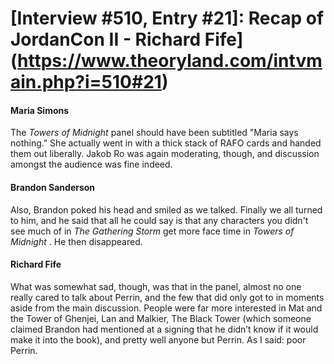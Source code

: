 # [Interview #510, Entry #21]: Recap of JordanCon II - Richard Fife](https://www.theoryland.com/intvmain.php?i=510#21)

#### Maria Simons

The
*Towers of Midnight*
panel should have been subtitled "Maria says nothing." She actually went in with a thick stack of RAFO cards and handed them out liberally. Jakob Ro was again moderating, though, and discussion amongst the audience was fine indeed.

#### Brandon Sanderson

Also, Brandon poked his head and smiled as we talked. Finally we all turned to him, and he said that all he could say is that any characters you didn't see much of in
*The Gathering Storm*
get more face time in
*Towers of Midnight*
. He then disappeared.

#### Richard Fife

What was somewhat sad, though, was that in the panel, almost no one really cared to talk about Perrin, and the few that did only got to in moments aside from the main discussion. People were far more interested in Mat and the Tower of Ghenjei, Lan and Malkier, The Black Tower (which someone claimed Brandon had mentioned at a signing that he didn’t know if it would make it into the book), and pretty well anyone but Perrin. As I said: poor Perrin.

